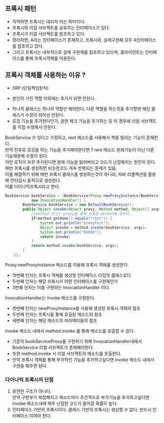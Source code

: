 ## 프록시 패턴

+ 직역하면 프록시는 대리자 라는 의미이다.
+ 프록시와 리얼 서브젝트를 공유하는 인터페이스가 있다.
+ 프록시가 리얼 서브젝트를 참조하고 있다.
+ 정리하면, A라는 인터페이스가 존재하고, 프록시와, 실제구현체 모두 A인터페이스를 참조하고 있다.
+ 그리고 프록시는 내부적으로 실제 구현체를 참조하고 있으며, 클라이언트는 인터페이스를 통해 프록시객체를 이용한다.

## 프록시 객체를 사용하는 이유 ?
+ SRP (단일책임원칙)
- 본인이 가진 역할 이외에는 추가가 되면 안된다.
+ 하나의 클래스는 하나의 역할만 해야한다. 다른 역할을 하는것을 추가할땐 해당 클래스가 수정이 되어선 안된다.
+ 로깅 기능을 추가한다던가, 권한 체크 기능을 추가하는 등 의 경우에 리얼 서브젝트를 직접 수정해서 안된다.

BookService 가 있다고 가정하고, rent 메소드를 사용해서 책을 빌리는 기능이 존재한다.  
만약 전후로 로깅을 하는 기능을 추가해야한다면 ? rent 메소드 본래기능이 아닌 다른 기능때문에 수정이 된다.  
이런 로직이 자꾸 추가된다면 본래 기능을 잃어버리고 코드가 난잡해지는 원인이 된다.  
매번 프록시를 생성하면 비슷한코드 게속 반복되는 문제가 있음.  
이를 해결하기 위해 매번 프록시 클래스를 생성하는것이 아니라, 자바 리플랙션을 활용해 런타임시 동적으로 생성한다.  
이를 다이나믹프록시라고 한다.  

```java
BookService bookService = (BookService)Proxy.newProxyInstance(BookService.class.getClassLoader(), new Class[] {BookService.class}, 
			new InvocationHandler() {
		BookService bookService = new DefaultBookService();
		public Object invoke(Object proxy, Method method, Object[] args) throws Throwable {
			//method 인자는 proxy를 통해 호출된 method를 말한다.
			if(method.getName().equals("rent")) {
				System.out.println("proxyTest");
				Object invoke = method.invoke(bookService, args);
				System.out.println("bbbbb");
				return invoke;
			}
			return method.invoke(bookService, args);
		}
	});
```

Proxy.newProxyInstance 메소드를 이용해 프록시 객체를 생성한다.
+ 첫번째 인자는 프록시 객체를 생성할 인터페이스 타입의 클래스로더
+ 두번째 인자는 해당 프록시가 어떤 인터페이스를 구현체인가
+ 3번째 인자는 이를 구현하는 InvocationHandler 이다.

InvocationHandler는 invoke 메소드를 구현한다.
+ 첫번째 인자는 newProxyInstance를 사용해 생성된 프록시 객체의 참조
+ 두번째 인자는 프록시를 통해 호출된 메소드의 참조
+ 세번째 인자는 해당 메소드의 파라메터들의 참조

invoke 메소드 내에서 method.invoke 를 통해 메소드를 호출할 수 있다.
+ 기존의 bookServiceProxy를 구현하기 위해 InvocationHandler내에서 BookService 리얼 서브젝트가 존재해야한다.
+ 또한 method.invoke 시 리얼 서브젝트의 메소드를 호출한다.
+ 만약 프록시 객체를 통해 부가적인 기능을 추가하고싶다면 invoke 메소드 내에서 구현을 해주면 된다.

### 다이나믹 프록시의 단점
1. 유연한 구조가 아니다.  
  만약 구현부가 복잡해지고 메소드마다 조건적으로 부가기능을 추가하고싶다면 invoke 메소드내에 매우 난잡한 코드가 들어갈 확률이 높다.  
2. 인터페이스 기반의 프록시이다.
  클래스 기반의 프록시는 생성할 수 없다. 반드시 인터페이스 이여야 한다.

